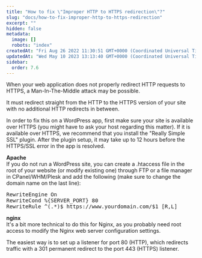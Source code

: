 ```yaml
---
title: "How to fix \"Improper HTTP to HTTPS redirection\"?"
slug: "docs/how-to-fix-improper-http-to-https-redirection"
excerpt: ""
hidden: false
metadata: 
  image: []
  robots: "index"
createdAt: "Fri Aug 26 2022 11:30:51 GMT+0000 (Coordinated Universal Time)"
updatedAt: "Wed May 10 2023 13:13:40 GMT+0000 (Coordinated Universal Time)"
sidebar:
  order: 7.6
---
```

When your web application does not properly redirect HTTP requests to HTTPS, a Man-In-The-Middle attack may be possible.

It must redirect straight from the HTTP to the HTTPS version of your site with no additional HTTP redirects in between.

In order to fix this on a WordPress app, first make sure your site is available over HTTPS (you might have to ask your host regarding this matter). If it is available over HTTPS, we recommend that you install the "Really Simple SSL" plugin. After the plugin setup, it may take up to 12 hours before the HTTPS/SSL error in the app is resolved.

<b>Apache</b>  
If you do not run a WordPress site, you can create a .htaccess file in the root of your website (or modify existing one) through FTP or a file manager in CPanel/WHM/Plesk and add the following (make sure to change the domain name on the last line):

<pre>
RewriteEngine On 
RewriteCond %{SERVER_PORT} 80 
RewriteRule ^(.*)$ https://www.yourdomain.com/$1 [R,L]
</pre>

<b>nginx</b>  
It's a bit more technical to do this for Nginx, as you probably need root access to modify the Nginx web server configuration settings.

The easiest way is to set up a listener for port 80 (HTTP), which redirects traffic with a 301 permanent redirect to the port 443 (HTTPS) listener.
